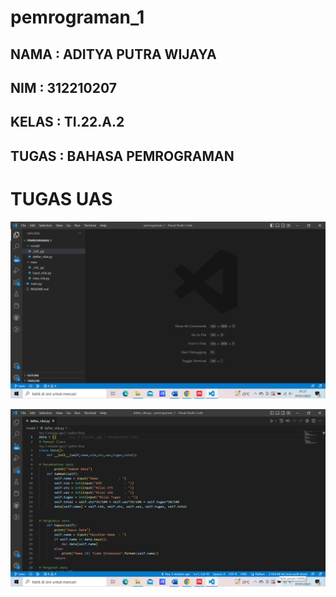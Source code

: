 # pemrograman_1

## NAMA : ADITYA PUTRA WIJAYA
## NIM : 312210207
## KELAS : TI.22.A.2
## TUGAS : BAHASA PEMROGRAMAN

# TUGAS UAS

![p](gambar/g1.png)
<br>

![p](gambar/g2.png)